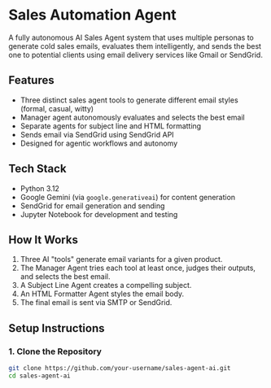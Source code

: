 # Sales Automation Agent

A fully autonomous AI Sales Agent system that uses multiple personas to generate cold sales emails, evaluates them intelligently, and sends the best one to potential clients using email delivery services like Gmail or SendGrid.

## Features

- Three distinct sales agent tools to generate different email styles (formal, casual, witty)
- Manager agent autonomously evaluates and selects the best email
- Separate agents for subject line and HTML formatting
- Sends email via SendGrid using SendGrid API
- Designed for agentic workflows and autonomy

## Tech Stack

- Python 3.12
- Google Gemini (via `google.generativeai`) for content generation
- SendGrid for email generation and sending
- Jupyter Notebook for development and testing

## How It Works

1. Three AI "tools" generate email variants for a given product.
2. The Manager Agent tries each tool at least once, judges their outputs, and selects the best email.
3. A Subject Line Agent creates a compelling subject.
4. An HTML Formatter Agent styles the email body.
5. The final email is sent via SMTP or SendGrid.

## Setup Instructions

### 1. Clone the Repository

```bash
git clone https://github.com/your-username/sales-agent-ai.git
cd sales-agent-ai
